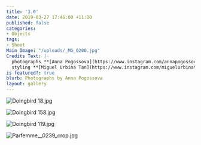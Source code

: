 ```yaml
---
title: '3.0'
date: 2019-03-27 17:46:00 +11:00
published: false
categories:
- Objects
tags:
- Shoot
Main Image: "/uploads/_MG_0200.jpg"
Credits Text: |-
  photographs **[Anna Pogossova](https://www.instagram.com/annapogossova/)** at **[B&A](https://www.instagram.com/barepsau/)**
  styling **[Miguel Urbina Tan](https://www.instagram.com/miguelurbinatan/)**
is featured?: true
blurb: Photographs by Anna Pogossova
layout: gallery
---
```



![Doingbird 18.jpg](/uploads/Doingbird%2018.jpg)

![Doingbird 158.jpg](/uploads/Doingbird%20158.jpg)

![Doingbird 119.jpg](/uploads/Doingbird%20119.jpg)

![Parfemme__0239_crop.jpg](/uploads/Parfemme__0239_crop.jpg)